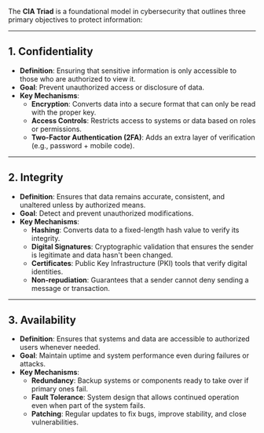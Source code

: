 The **CIA Triad** is a foundational model in cybersecurity that outlines three primary objectives to protect information:

---

## 1. Confidentiality

- **Definition**: Ensuring that sensitive information is only accessible to those who are authorized to view it.
- **Goal**: Prevent unauthorized access or disclosure of data.
- **Key Mechanisms**:
  - **Encryption**: Converts data into a secure format that can only be read with the proper key.
  - **Access Controls**: Restricts access to systems or data based on roles or permissions.
  - **Two-Factor Authentication (2FA)**: Adds an extra layer of verification (e.g., password + mobile code).

---

## 2. Integrity

- **Definition**: Ensures that data remains accurate, consistent, and unaltered unless by authorized means.
- **Goal**: Detect and prevent unauthorized modifications.
- **Key Mechanisms**:
  - **Hashing**: Converts data to a fixed-length hash value to verify its integrity.
  - **Digital Signatures**: Cryptographic validation that ensures the sender is legitimate and data hasn't been changed.
  - **Certificates**: Public Key Infrastructure (PKI) tools that verify digital identities.
  - **Non-repudiation**: Guarantees that a sender cannot deny sending a message or transaction.

---

## 3. Availability

- **Definition**: Ensures that systems and data are accessible to authorized users whenever needed.
- **Goal**: Maintain uptime and system performance even during failures or attacks.
- **Key Mechanisms**:
  - **Redundancy**: Backup systems or components ready to take over if primary ones fail.
  - **Fault Tolerance**: System design that allows continued operation even when part of the system fails.
  - **Patching**: Regular updates to fix bugs, improve stability, and close vulnerabilities.
